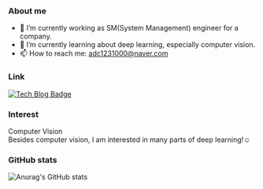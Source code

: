 <!--
**note823/note823** is a ✨ _special_ ✨ repository because its `README.md` (this file) appears on your GitHub profile.

Here are some ideas to get you started:

- 🔭 I’m currently working on ...
- 🌱 I’m currently learning ...
- 👯 I’m looking to collaborate on ...
- 🤔 I’m looking for help with ...
- 💬 Ask me about ...
- 📫 How to reach me: ...
- 😄 Pronouns: ...
- ⚡ Fun fact: ...
-->
### About me
- 🔭 I’m currently working as SM(System Management) engineer for a company.
- 🌱 I’m currently learning about deep learning, especially computer vision. 
- 📫 How to reach me: adc1231000@naver.com

### Link
[![Tech Blog Badge](http://img.shields.io/badge/-Tech%20blog-FF5722?style=flat-square&logo=Blogger&logoColor=white&link=https://cake.tistory.com/)](https://cake.tistory.com/)

### Interest
Computer Vision<br/>
Besides computer vision, I am interested in many parts of deep learning!:relaxed:

### GitHub stats
![Anurag's GitHub stats](https://github-readme-stats.vercel.app/api?username=note823&show_icons=true&theme=radical)
